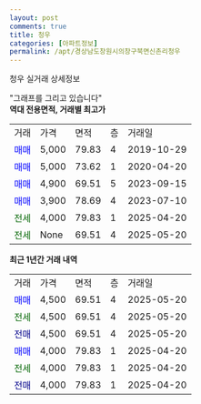 ```yaml
---
layout: post
comments: true
title: 청우
categories: [아파트정보]
permalink: /apt/경상남도창원시의창구북면신촌리청우
---
```


청우 실거래 상세정보

<script type="text/javascript">
  google.charts.load('current', {'packages':['line', 'corechart']});
  google.charts.setOnLoadCallback(drawChart);

  function drawChart() {
    var data = new google.visualization.DataTable();
    data.addColumn('date', '거래일');
    data.addColumn('number', "매매");
    data.addColumn('number', "전세");
    data.addColumn('number', "전매");

    data.addRows([[new Date(Date.parse("2025-05-20")), 4500, null, null], [new Date(Date.parse("2025-05-20")), null, 4500, null], [new Date(Date.parse("2025-05-20")), null, null, 4500], [new Date(Date.parse("2025-04-20")), 4000, null, null], [new Date(Date.parse("2025-04-20")), null, 4000, null], [new Date(Date.parse("2025-04-20")), null, null, 4000]]);

    var options = {
      hAxis: {
        format: 'yyyy/MM/dd'
      },    
      lineWidth: 0,
      pointsVisible: true,    
      title: '최근 1년간 유형별 실거래가 분포',
      legend: { position: 'bottom' }
    };

    var formatter = new google.visualization.NumberFormat({pattern:'###,###'} );
    formatter.format(data, 1);
    formatter.format(data, 2);
    
    setTimeout(function() {
        var chart = new google.visualization.LineChart(document.getElementById('columnchart_material'));
        chart.draw(data, (options));
        document.getElementById('loading').style.display = 'none';
    }, 200);
  }
</script>


<div id="loading" style="z-index:20; display: block; margin-left: 0px">"그래프를 그리고 있습니다"</div>
<div id="columnchart_material" style="width: 95%; margin-left: 0px; display: block"></div>
<!-- contents start -->
<b>역대 전용면적, 거래별 최고가</b>
<table class="sortable">
    <tr>
      <td>거래</td>
      <td>가격</td>
      <td>면적</td>
      <td>층</td>
      <td>거래일</td>
    </tr>
        <tr>
          <td><a style="color: blue">매매</a></td>
          <td>5,000</td>
          <td>79.83</td>
          <td>4</td>
          <td>2019-10-29</td>
        </tr>            <tr>
          <td><a style="color: blue">매매</a></td>
          <td>5,000</td>
          <td>73.62</td>
          <td>1</td>
          <td>2020-04-20</td>
        </tr>            <tr>
          <td><a style="color: blue">매매</a></td>
          <td>4,900</td>
          <td>69.51</td>
          <td>5</td>
          <td>2023-09-15</td>
        </tr>            <tr>
          <td><a style="color: blue">매매</a></td>
          <td>3,900</td>
          <td>78.69</td>
          <td>4</td>
          <td>2023-07-10</td>
        </tr>        
        <tr>
              <td><a style="color: darkgreen">전세</a></td>
              <td>4,000</td>
              <td>79.83</td>
              <td>1</td>
              <td>2025-04-20</td>
            </tr>            <tr>
              <td><a style="color: darkgreen">전세</a></td>
              <td>None</td>
              <td>69.51</td>
              <td>4</td>
              <td>2025-05-20</td>
            </tr>        
    
</table>

<b>최근 1년간 거래 내역</b>

<table class="sortable">
    <tr>
      <td>거래</td>
      <td>가격</td>
      <td>면적</td>
      <td>층</td>
      <td>거래일</td>
    </tr>
    <tr>
      <td><a style="color: blue">매매</a></td>
      <td>4,500</td>
      <td>69.51</td>
      <td>4</td>
      <td>2025-05-20</td>
    </tr>          <tr>
      <td><a style="color: darkgreen">전세</a></td>
      <td>4,500</td>
      <td>69.51</td>
      <td>4</td>
      <td>2025-05-20</td>
    </tr>          <tr>
      <td><a style="color: darkblue">전매</a></td>
      <td>4,500</td>
      <td>69.51</td>
      <td>4</td>
      <td>2025-05-20</td>
    </tr>          <tr>
      <td><a style="color: blue">매매</a></td>
      <td>4,000</td>
      <td>79.83</td>
      <td>1</td>
      <td>2025-04-20</td>
    </tr>          <tr>
      <td><a style="color: darkgreen">전세</a></td>
      <td>4,000</td>
      <td>79.83</td>
      <td>1</td>
      <td>2025-04-20</td>
    </tr>          <tr>
      <td><a style="color: darkblue">전매</a></td>
      <td>4,000</td>
      <td>79.83</td>
      <td>1</td>
      <td>2025-04-20</td>
    </tr>      </table>
<!-- contents end -->    

